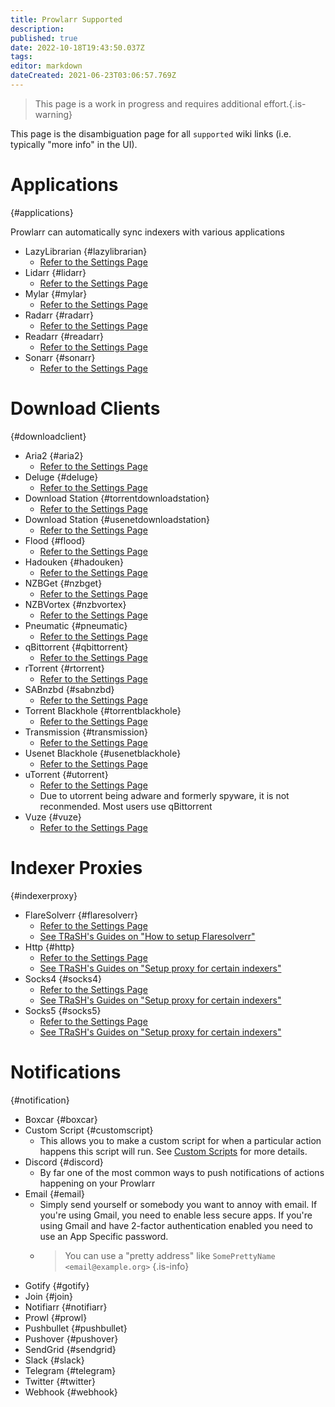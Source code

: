 ```yaml
---
title: Prowlarr Supported
description: 
published: true
date: 2022-10-18T19:43:50.037Z
tags: 
editor: markdown
dateCreated: 2021-06-23T03:06:57.769Z
---
```


> This page is a work in progress and requires additional effort.{.is-warning}

This page is the disambiguation page for all `supported` wiki links (i.e. typically "more info" in the UI).

# Applications

{#applications}

Prowlarr can automatically sync indexers with various applications

- LazyLibrarian {#lazylibrarian}
  - [Refer to the Settings Page](/prowlarr/settings#applications)
- Lidarr {#lidarr}
  - [Refer to the Settings Page](/prowlarr/settings#applications)
- Mylar {#mylar}
  - [Refer to the Settings Page](/prowlarr/settings#applications)
- Radarr {#radarr}
  - [Refer to the Settings Page](/prowlarr/settings#applications)
- Readarr {#readarr}
  - [Refer to the Settings Page](/prowlarr/settings#applications)
- Sonarr {#sonarr}
  - [Refer to the Settings Page](/prowlarr/settings#applications)

# Download Clients

{#downloadclient}

- Aria2 {#aria2}
  - [Refer to the Settings Page](/prowlarr/settings#download-clients)
- Deluge {#deluge}
  - [Refer to the Settings Page](/prowlarr/settings#download-clients)
- Download Station {#torrentdownloadstation}
  - [Refer to the Settings Page](/prowlarr/settings#download-clients)
- Download Station {#usenetdownloadstation}
  - [Refer to the Settings Page](/prowlarr/settings#download-clients)
- Flood {#flood}
  - [Refer to the Settings Page](/prowlarr/settings#download-clients)
- Hadouken {#hadouken}
  - [Refer to the Settings Page](/prowlarr/settings#download-clients)
- NZBGet {#nzbget}
  - [Refer to the Settings Page](/prowlarr/settings#download-clients)
- NZBVortex {#nzbvortex}
  - [Refer to the Settings Page](/prowlarr/settings#download-clients)
- Pneumatic {#pneumatic}
  - [Refer to the Settings Page](/prowlarr/settings#download-clients)
- qBittorrent {#qbittorrent}
  - [Refer to the Settings Page](/prowlarr/settings#download-clients)
- rTorrent {#rtorrent}
  - [Refer to the Settings Page](/prowlarr/settings#download-clients)
- SABnzbd {#sabnzbd}
  - [Refer to the Settings Page](/prowlarr/settings#download-clients)
- Torrent Blackhole {#torrentblackhole}
  - [Refer to the Settings Page](/prowlarr/settings#download-clients)
- Transmission {#transmission}
  - [Refer to the Settings Page](/prowlarr/settings#download-clients)
- Usenet Blackhole {#usenetblackhole}
  - [Refer to the Settings Page](/prowlarr/settings#download-clients)
- uTorrent {#utorrent}
  - [Refer to the Settings Page](/prowlarr/settings#download-clients)
  - Due to utorrent being adware and formerly spyware, it is not reconmended. Most users use qBittorrent
- Vuze {#vuze}
  - [Refer to the Settings Page](/prowlarr/settings#download-clients)

# Indexer Proxies

{#indexerproxy}

- FlareSolverr {#flaresolverr}
  - [Refer to the Settings Page](/prowlarr/settings#flaresolverr-proxy-settings)
  - [See TRaSH's Guides on "How to setup Flaresolverr"](https://trash-guides.info/Prowlarr/prowlarr-setup-flaresolverr/)
- Http {#http}
  - [Refer to the Settings Page](/prowlarr/settings#http-proxy-settings)
  - [See TRaSH's Guides on "Setup proxy for certain indexers"](https://trash-guides.info/Prowlarr/prowlarr-setup-proxy/)
- Socks4 {#socks4}
  - [Refer to the Settings Page](/prowlarr/settings#socks4-proxy-settings)
  - [See TRaSH's Guides on "Setup proxy for certain indexers"](https://trash-guides.info/Prowlarr/prowlarr-setup-proxy/)
- Socks5 {#socks5}
  - [Refer to the Settings Page](/prowlarr/settings#socks5-proxy-settings)
  - [See TRaSH's Guides on "Setup proxy for certain indexers"](https://trash-guides.info/Prowlarr/prowlarr-setup-proxy/)

# Notifications

{#notification}

- Boxcar {#boxcar}
- Custom Script {#customscript}
  - This allows you to make a custom script for when a particular action happens this script will run. See [Custom Scripts](/prowlarr/custom-scripts) for more details.
- Discord {#discord}
  - By far one of the most common ways to push notifications of actions happening on your Prowlarr
- Email {#email}
  - Simply send yourself or somebody you want to annoy with email. If you're using Gmail, you need to enable less secure apps. If you're using Gmail and have 2-factor authentication enabled you need to use an App Specific password.
  - > You can use a "pretty address" like `SomePrettyName <email@example.org>` {.is-info}
- Gotify {#gotify}
- Join {#join}
- Notifiarr {#notifiarr}
- Prowl {#prowl}
- Pushbullet {#pushbullet}
- Pushover {#pushover}
- SendGrid {#sendgrid}
- Slack {#slack}
- Telegram {#telegram}
- Twitter {#twitter}
- Webhook {#webhook}
